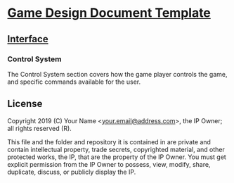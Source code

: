 # [Game Design Document Template](../readme.md)

## [Interface](./readme.md)

### Control System

The Control System section covers how the game player controls the game, and specific commands available for the user.

## License

Copyright 2019 (C) Your Name <<your.email@address.com>>, the IP Owner; all rights reserved (R).

This file and the folder and repository it is contained in are private and contain intellectual property, trade secrets, copyrighted material, and other protected works, the IP, that are the property of the IP Owner. You must get explicit permission from the IP Owner to possess, view, modify, share, duplicate, discuss, or publicly display the IP.
